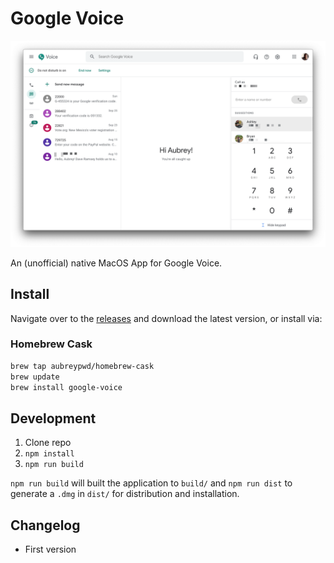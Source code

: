 # Google Voice

![](screenshot.png)

An (unofficial) native MacOS App for Google Voice.

## Install

Navigate over to the [releases](https://github.com/aubreypwd/app-google-voice/releases) and download the latest version, or install via:

### Homebrew Cask

```bash
brew tap aubreypwd/homebrew-cask
brew update
brew install google-voice
```

## Development

1. Clone repo
2. `npm install`
3. `npm run build`

`npm run build` will built the application to `build/` and  `npm run dist` to generate a `.dmg` in `dist/` for distribution and installation.

## Changelog

- First version
